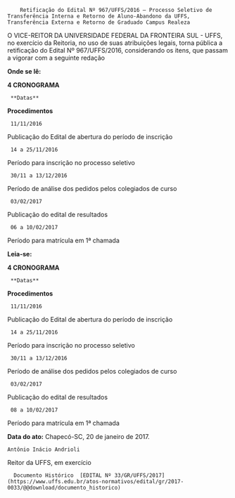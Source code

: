         Retificação do Edital Nº 967/UFFS/2016 – Processo Seletivo de Transferência Interna e Retorno de Aluno-Abandono da UFFS, Transferência Externa e Retorno de Graduado Campus Realeza  

O VICE-REITOR DA UNIVERSIDADE FEDERAL DA FRONTEIRA SUL - UFFS, no exercício da Reitoria, no uso de suas atribuições legais, torna pública a retificação do Edital Nº 967/UFFS/2016, considerando os itens, que passam a vigorar com a seguinte redação

  

 **Onde se lê:**

  **4 CRONOGRAMA**

     **Datas**

   **Procedimentos**

     11/11/2016

   Publicação do Edital de abertura do período de inscrição

     14 a 25/11/2016

   Período para inscrição no processo seletivo

     30/11 a 13/12/2016

   Período de análise dos pedidos pelos colegiados de curso

     03/02/2017

   Publicação do edital de resultados

     06 a 10/02/2017

   Período para matrícula em 1ª chamada

      

 **Leia-se:**

  **4 CRONOGRAMA**

     **Datas**

   **Procedimentos**

     11/11/2016

   Publicação do Edital de abertura do período de inscrição

     14 a 25/11/2016

   Período para inscrição no processo seletivo

     30/11 a 13/12/2016

   Período de análise dos pedidos pelos colegiados de curso

     03/02/2017

   Publicação do edital de resultados

     08 a 10/02/2017

   Período para matrícula em 1ª chamada

      

   **Data do ato:** Chapecó-SC, 20 de janeiro de 2017.   
 

    Antônio Inácio Andrioli   
 Reitor da UFFS, em exercício 

      Documento Histórico  [EDITAL Nº 33/GR/UFFS/2017](https://www.uffs.edu.br/atos-normativos/edital/gr/2017-0033/@@download/documento_historico)     
      